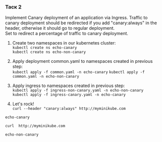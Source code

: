 ### Таск 2 ###  
Implement Canary deployment of an application via Ingress. Traffic to canary deployment should be redirected if you add "canary:always" in the header, otherwise it should go to regular deployment.  
Set to redirect a percentage of traffic to canary deployment.  

1. Create two namespaces in our kubernetes cluster:  
`kubectl create ns echo-canary`  
`kubectl create ns echo-non-canary`  

2. Apply deployment common.yaml to namespaces created in previous step:  
`kubectl apply -f common.yaml -n echo-canary` 
`kubectl apply -f common.yaml -n echo-non-canary`  

3. Apply ingress to namespaces created in previous step:  
`kubectl apply -f ingress-non-canary.yaml -n echo-non-canary`  
`kubectl apply -f ingress-canary.yaml -n echo-canary`  

4. Let's rock!  
`curl --header "canary:always" http://myminikube.com` 
```console
echo-canary
```

`curl  http://myminikube.com`  
```console
echo-non-canary
```
